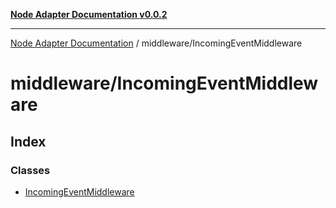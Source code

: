 [**Node Adapter Documentation v0.0.2**](../../README.md)

***

[Node Adapter Documentation](../../modules.md) / middleware/IncomingEventMiddleware

# middleware/IncomingEventMiddleware

## Index

### Classes

- [IncomingEventMiddleware](classes/IncomingEventMiddleware.md)
